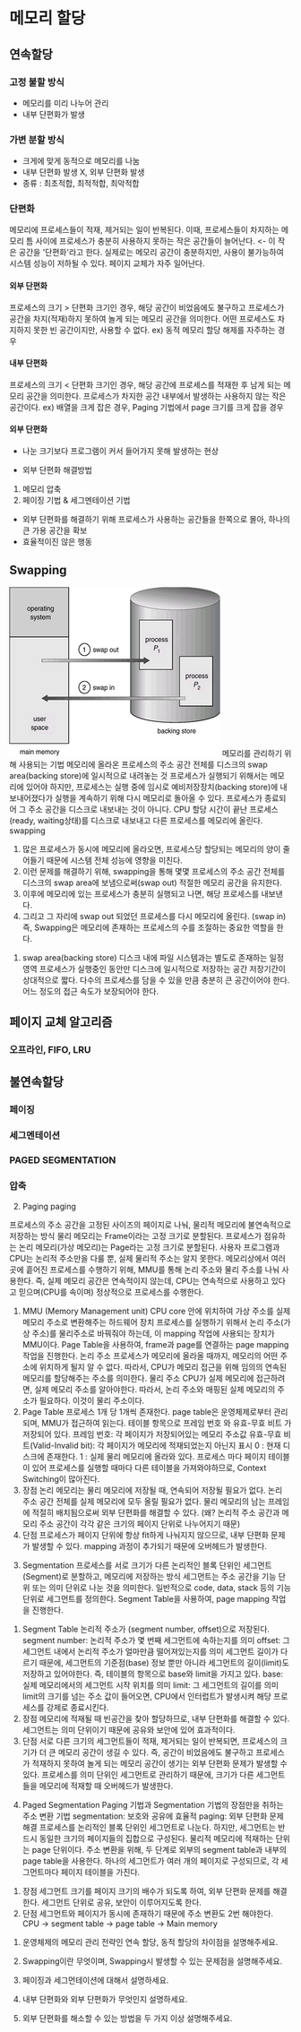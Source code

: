 # 메모리 할당

## 연속할당
### 고정 불할 방식
- 메모리를 미리 나누어 관리
- 내부 단편화가 발생
### 가변 분할 방식
- 크게에 맞게 동적으로 메모리를 나눔
- 내부 단편화 발생 X, 외부 단편화 발생 
- 종류 : 최초적합, 최적적합, 최악적합

### 단편화
메모리에 프로세스들이 적재, 제거되는 일이 반복된다.
이때, 프로세스들이 차지하는 메모리 틈 사이에 프로세스가 충분히 사용하지 못하는 작은 공간들이 늘어난다. <- 이 작은 공간을 '단편화'라고 한다.
실제로는 메모리 공간이 충분하지만, 사용이 불가능하여 시스템 성능이 저하될 수 있다.
페이지 교체가 자주 일어난다.
#### 외부 단편화
프로세스의 크기 > 단편화 크기인 경우, 해당 공간이 비었음에도 불구하고 프로세스가 공간을 차지(적재)하지 못하여 놀게 되는 메모리 공간을 의미한다.
어떤 프로세스도 차지하지 못한 빈 공간이지만, 사용할 수 없다.
ex) 동적 메모리 할당 해제를 자주하는 경우
#### 내부 단편화
프로세스의 크기 < 단편화 크기인 경우, 해당 공간에 프로세스를 적재한 후 남게 되는 메모리 공간을 의미한다.
프로세스가 차지한 공간 내부에서 발생하는 사용하지 않는 작은 공간이다.
ex) 배열을 크게 잡은 경우, Paging 기법에서 page 크기를 크게 잡을 경우

#### 외부 단편화 
- 나눈 크기보다 프로그램이 커서 들어가지 못해 발생하는 현상 

- 외부 단편화 해결방법
1. 메모리 압축
2. 페이징 기법 & 세그멘테이션 기법


- 외부 단편화를 해결하기 위해 프로세스가 사용하는 공간들을 한쪽으로 몰아, 하나의 큰 가용 공간을 확보
- 효율적이진 않은 행동

## Swapping
![vm](./mem1.png)
메모리를 관리하기 위해 사용되는 기법
메모리에 올라온 프로세스의 주소 공간 전체를 디스크의 swap area(backing store)에 일시적으로 내려놓는 것
프로세스가 실행되기 위해서는 메모리에 있어야 하지만, 프로세스는 실행 중에 임시로 예비저장장치(backing store)에 내보내어졌다가 실행을 계속하기 위해 다시 메모리로 돌아올 수 있다.
프로세스가 종료되어 그 주소 공간을 디스크로 내보내는 것이 아니다.
CPU 할당 시간이 끝난 프로세스(ready, waiting상태)를 디스크로 내보내고 다른 프로세스를 메모리에 올린다. swapping
1. 많은 프로세스가 동시에 메모리에 올라오면, 프로세스당 할당되는 메모리의 양이 줄어들기 때문에 시스템 전체 성능에 영향을 미친다.
2. 이런 문제를 해결하기 위해, swapping을 통해 몇몇 프로세스의 주소 공간 전체를 디스크의 swap area에 보냄으로써(swap out) 적절한 메모리 공간을 유지한다.
3. 이후에 메모리에 있는 프로세스가 충분히 실행되고 나면, 해당 프로세스를 내보낸다.
4. 그리고 그 자리에 swap out 되었던 프로세스를 다시 메모리에 올린다. (swap in)
즉, Swapping은 메모리에 존재하는 프로세스의 수를 조절하는 중요한 역할을 한다.
1) swap area(backing store)
디스크 내에 파일 시스템과는 별도로 존재하는 일정 영역
프로세스가 실행중인 동안만 디스크에 일시적으로 저장하는 공간
저장기간이 상대적으로 짧다.
다수의 프로세스를 담을 수 있을 만큼 충분히 큰 공간이어야 한다.
어느 정도의 접근 속도가 보장되어야 한다.

## 페이지 교체 알고리즘 
### 오프라인, FIFO, LRU

## 불연속할당
### 페이징
### 세그멘테이션
### PAGED SEGMENTATION
### 압축

2. Paging
paging

프로세스의 주소 공간을 고정된 사이즈의 페이지로 나눠, 물리적 메모리에 불연속적으로 저장하는 방식
물리 메모리는 Frame이라는 고정 크기로 분할된다.
프로세스가 점유하는 논리 메모리(가상 메모리)는 Page라는 고정 크기로 분할된다.
사용자 프로그램과 CPU는 논리적 주소만을 다룰 뿐, 실제 물리적 주소는 알지 못한다.
메모리상에서 여러 곳에 흩어진 프로세스를 수행하기 위해, MMU를 통해 논리 주소와 물리 주소를 나눠 사용한다.
즉, 실제 메모리 공간은 연속적이지 않는데, CPU는 연속적으로 사용하고 있다고 믿으며(CPU를 속이며) 정상적으로 프로세스를 수행한다.
1) MMU (Memory Management unit)
CPU core 안에 위치하여 가상 주소를 실제 메모리 주소로 변환해주는 하드웨어 장치
프로세스를 실행하기 위해서 논리 주소(가상 주소)를 물리주소로 바꿔줘야 하는데, 이 mapping 작업에 사용되는 장치가 MMU이다.
Page Table을 사용하여, frame과 page를 연결하는 page mapping 작업을 진행한다.
논리 주소
프로세스가 메모리에 올라올 때까지, 메모리의 어떤 주소에 위치하게 될지 알 수 없다.
따라서, CPU가 메모리 접근을 위해 임의의 연속된 메모리를 할당해주는 주소를 의미한다.
물리 주소
CPU가 실제 메모리에 접근하려면, 실제 메모리 주소를 알아야한다.
따라서, 논리 주소와 매핑된 실제 메모리의 주소가 필요하다. 이것이 물리 주소이다.
2) Page Table
프로세스 1개 당 1개씩 존재한다.
page table은 운영체제로부터 관리되며, MMU가 접근하여 읽는다.
테이블 항목으로 프레임 번호 와 유효-무효 비트 가 저장되어 있다.
프레임 번호: 각 페이지가 저장되어있는 메모리 주소값
유효-무효 비트(Valid-Invalid bit): 각 페이지가 메모리에 적재되었는지 아닌지 표시
0 : 현재 디스크에 존재한다.
1 : 실제 물리 메모리에 올라와 있다.
프로세스 마다 페이지 테이블이 있어 프로세스를 실행할 때마다 다른 테이블을 가져와야하므로, Context Switching이 많아진다.
3) 장점
논리 메모리는 물리 메모리에 저장될 때, 연속되어 저장될 필요가 없다.
논리 주소 공간 전체를 실제 메모리에 모두 올릴 필요가 없다.
물리 메모리의 남는 프레임에 적절히 배치됨으로써 외부 단편화를 해결할 수 있다.
(왜? 논리적 주소 공간과 메모리 주소 공간이 각각 같은 크기의 페이지 단위로 나누어지기 때문)
4) 단점
프로세스가 페이지 단위에 항상 fit하게 나눠지지 않으므로, 내부 단편화 문제가 발생할 수 있다.
mapping 과정이 추가되기 때문에 오버헤드가 발생한다.

3. Segmentation
프로세스를 서로 크기가 다른 논리적인 블록 단위인 세그먼트(Segment)로 분할하고, 메모리에 저장하는 방식
세그먼트는 주소 공간을 기능 단위 또는 의미 단위로 나눈 것을 의미한다.
일반적으로 code, data, stack 등의 기능 단위로 세그먼트를 정의한다.
Segment Table을 사용하여, page mapping 작업을 진행한다.
1) Segment Table
논리적 주소가 (segment number, offset)으로 저장된다.
segment number: 논리적 주소가 몇 번째 세그먼트에 속하는지를 의미
offset: 그 세그먼트 내에서 논리적 주소가 얼마만큼 떨어져있는지를 의미
세그먼트 길이가 다르기 때문에, 세그먼트의 기준점(base) 정보 뿐만 아니라 세그먼트의 길이(limit)도 저장하고 있어야한다.
즉, 테이블의 항목으로 base와 limit을 가지고 있다.
base: 실제 메모리에서의 세그먼트 시작 위치를 의미
limit: 그 세그먼트의 길이를 의미
limit의 크기를 넘는 주소 값이 들어오면, CPU에서 인터럽트가 발생시켜 해당 프로세스를 강제로 종료시킨다.
2) 장점
메모리에 적재될 때 빈공간을 찾아 할당하므로, 내부 단편화를 해결할 수 있다.
세그먼트는 의미 단위이기 때문에 공유와 보안에 있어 효과적이다.
3) 단점
서로 다른 크기의 세그먼트들이 적재, 제거되는 일이 반복되면, 프로세스의 크기가 더 큰 메모리 공간이 생길 수 있다.
즉, 공간이 비었음에도 불구하고 프로세스가 적재하지 못하여 놀게 되는 메모리 공간이 생기는 외부 단편화 문제가 발생할 수 있다.
프로세스를 의미 단위인 세그먼트로 관리하기 때문에, 크기가 다른 세그먼트들을 메모리에 적재할 때 오버헤드가 발생한다.

4. Paged Segmentation
Paging 기법과 Segmentation 기법의 장점만을 취하는 주소 변환 기법
segmentation: 보호와 공유에 효율적
paging: 외부 단편화 문제 해결
프로세스를 논리적인 블록 단위인 세그먼트로 나눈다. 하지만, 세그먼트는 반드시 동일한 크기의 페이지들의 집합으로 구성된다.
물리적 메모리에 적재하는 단위는 page 단위이다.
주소 변환을 위해, 두 단계로 외부의 segment table과 내부의 page table을 사용한다.
하나의 세그먼트가 여러 개의 페이지로 구성되므로, 각 세그먼트마다 페이지 테이블을 가진다.
1) 장점
세그먼트 크기를 페이지 크기의 배수가 되도록 하여, 외부 단편화 문제를 해결한다.
세그먼트 단위로 공유, 보안이 이루어지도록 한다.
2) 단점
세그먼트와 페이지가 동시에 존재하기 때문에 주소 변환도 2번 해야한다.
CPU -> segment table -> page table -> Main memory



1. 운영체제의 메모리 관리 전략인 연속 할당, 동적 할당의 차이점을 설명해주세요.


2. Swapping이란 무엇이며, Swapping시 발생할 수 있는 문제점을 설명해주세요.


3. 페이징과 세그먼테이션에 대해서 설명하세요.


4. 내부 단편화와 외부 단편화가 무엇인지 설명하세요.


5. 외부 단편화를 해소할 수 있는 방법을 두 가지 이상 설명해주세요.

